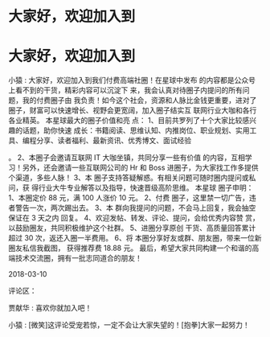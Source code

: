 # 大家好，欢迎加入到

# 大家好，欢迎加入到

小猿 : 大家好，欢迎加入到我们付费高端社圈！在星球中发布 的内容都是公众号上看不到的干货，精彩内容可以沉淀下 来，我会认真对待圈子内提问的所有问题，我的付费圈子由 我负责！如今这个社会，资源和人脉比金钱更重要，进对了 圈子，财富可以快速增长、视野会更宽阔，加入圈子结实互 联网行业大咖和各行各业精英。 本星球最大的圈子价值和亮 点： 1、目前共罗列了十个大家比较感兴趣的话题，助你快速 成长：书籍阅读、思维认知、内推岗位、职业规划、实用工 具、编程分享、读者福利、最新资讯、优秀博文、面试经验

。 2、本圈子会邀请互联网 IT 大咖坐镇，共同分享一些有价值 的内容，互相学习！另外，还会邀请一些互联网公司的 Hr 和 Boss 进圈子，为大家找工作多提供个渠道，多些人脉！ 3、本 圈子支持答疑解惑。有相关问题可随时圈内提问或私问，获 得行业大牛专业解答以及指导，快速晋级高阶思维。 本星球 圈子申明： 1、本圈定价 88 元，满 100 人涨价 10 元。 2、付费 圈子，这里禁一切广告，违者警告一次，两次踢出去。 3、本 群向我提问的问题，不会马上回复，我会抽空保证在 3 天之内 回复。 4、欢迎发帖、转发、评论、提问，会给优秀内容赞 赏，以鼓励圈友，共同积极维护这个社群。 5、进圈分享原创 干货、高质量回答累计超过 30 次，返还入圈一半费用。 6、将 本圈分享好友或群、朋友圈，带来一位新圈友私信我截图， 获得推荐费 18.88 元。 最后，希望大家共同构建一个和谐的高 端技术交流圈，拥有一批志同道合的朋友！

2018-03-10

评论区：

贾献华 : 喜欢你就加入吧！

小猿 : [微笑]这评论受宠若惊，一定不会让大家失望的！[抱拳]大家一起努力！